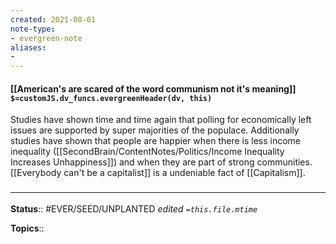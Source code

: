 ```yaml
---
created: 2021-08-01
note-type: 
- evergreen-note
aliases:
- 
---
```


#### [[American's are scared of the word communism not it's meaning]] `$=customJS.dv_funcs.evergreenHeader(dv, this)`
Studies have shown time and time again that polling for economically left issues are supported by super majorities of the populace. Additionally studies have shown that people are happier when there is less income inequality ([[SecondBrain/ContentNotes/Politics/Income Inequality Increases Unhappiness]]) and when they are part of strong communities. [[Everybody can't be a capitalist]] is a undeniable fact of [[Capitalism]]. 

### <hr class="footnote"/>

**Status**:: #EVER/SEED/UNPLANTED 
*edited `=this.file.mtime`*

**Topics**:: 

